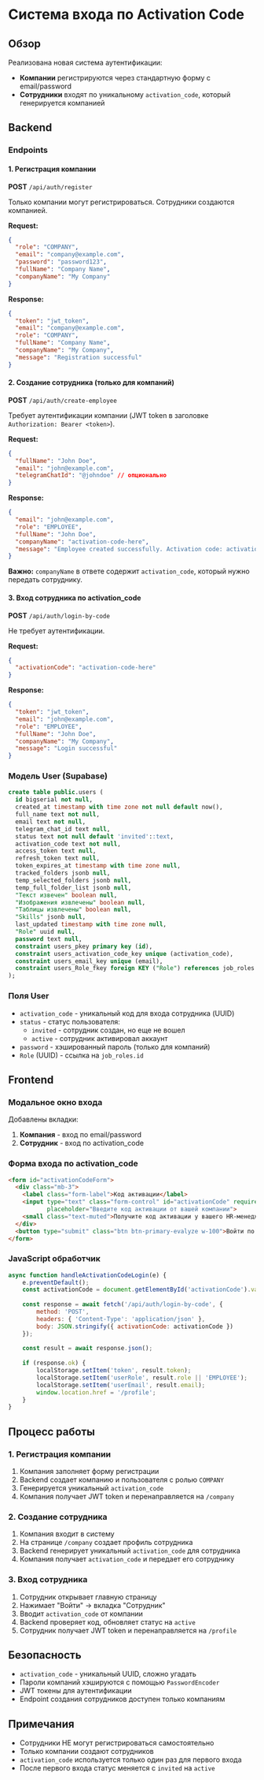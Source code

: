 # Система входа по Activation Code

## Обзор

Реализована новая система аутентификации:
- **Компании** регистрируются через стандартную форму с email/password
- **Сотрудники** входят по уникальному `activation_code`, который генерируется компанией

## Backend

### Endpoints

#### 1. Регистрация компании
**POST** `/api/auth/register`

Только компании могут регистрироваться. Сотрудники создаются компанией.

**Request:**
```json
{
  "role": "COMPANY",
  "email": "company@example.com",
  "password": "password123",
  "fullName": "Company Name",
  "companyName": "My Company"
}
```

**Response:**
```json
{
  "token": "jwt_token",
  "email": "company@example.com",
  "role": "COMPANY",
  "fullName": "Company Name",
  "companyName": "My Company",
  "message": "Registration successful"
}
```

#### 2. Создание сотрудника (только для компаний)
**POST** `/api/auth/create-employee`

Требует аутентификации компании (JWT token в заголовке `Authorization: Bearer <token>`).

**Request:**
```json
{
  "fullName": "John Doe",
  "email": "john@example.com",
  "telegramChatId": "@johndoe" // опционально
}
```

**Response:**
```json
{
  "email": "john@example.com",
  "role": "EMPLOYEE",
  "fullName": "John Doe",
  "companyName": "activation-code-here",
  "message": "Employee created successfully. Activation code: activation-code-here"
}
```

**Важно:** `companyName` в ответе содержит `activation_code`, который нужно передать сотруднику.

#### 3. Вход сотрудника по activation_code
**POST** `/api/auth/login-by-code`

Не требует аутентификации.

**Request:**
```json
{
  "activationCode": "activation-code-here"
}
```

**Response:**
```json
{
  "token": "jwt_token",
  "email": "john@example.com",
  "role": "EMPLOYEE",
  "fullName": "John Doe",
  "companyName": "My Company",
  "message": "Login successful"
}
```

### Модель User (Supabase)

```sql
create table public.users (
  id bigserial not null,
  created_at timestamp with time zone not null default now(),
  full_name text not null,
  email text not null,
  telegram_chat_id text null,
  status text not null default 'invited'::text,
  activation_code text not null,
  access_token text null,
  refresh_token text null,
  token_expires_at timestamp with time zone null,
  tracked_folders jsonb null,
  temp_selected_folders jsonb null,
  temp_full_folder_list jsonb null,
  "Текст извечен" boolean null,
  "Изображения извлечены" boolean null,
  "Таблицы извлечены" boolean null,
  "Skills" jsonb null,
  last_updated timestamp with time zone null,
  "Role" uuid null,
  password text null,
  constraint users_pkey primary key (id),
  constraint users_activation_code_key unique (activation_code),
  constraint users_email_key unique (email),
  constraint users_Role_fkey foreign KEY ("Role") references job_roles (id)
);
```

### Поля User

- `activation_code` - уникальный код для входа сотрудника (UUID)
- `status` - статус пользователя:
  - `invited` - сотрудник создан, но еще не вошел
  - `active` - сотрудник активировал аккаунт
- `password` - хэшированный пароль (только для компаний)
- `Role` (UUID) - ссылка на `job_roles.id`

## Frontend

### Модальное окно входа

Добавлены вкладки:
1. **Компания** - вход по email/password
2. **Сотрудник** - вход по activation_code

### Форма входа по activation_code

```html
<form id="activationCodeForm">
  <div class="mb-3">
    <label class="form-label">Код активации</label>
    <input type="text" class="form-control" id="activationCode" required 
           placeholder="Введите код активации от вашей компании">
    <small class="text-muted">Получите код активации у вашего HR-менеджера</small>
  </div>
  <button type="submit" class="btn btn-primary-evalyze w-100">Войти по коду</button>
</form>
```

### JavaScript обработчик

```javascript
async function handleActivationCodeLogin(e) {
    e.preventDefault();
    const activationCode = document.getElementById('activationCode').value;
    
    const response = await fetch('/api/auth/login-by-code', {
        method: 'POST',
        headers: { 'Content-Type': 'application/json' },
        body: JSON.stringify({ activationCode: activationCode })
    });
    
    const result = await response.json();
    
    if (response.ok) {
        localStorage.setItem('token', result.token);
        localStorage.setItem('userRole', result.role || 'EMPLOYEE');
        localStorage.setItem('userEmail', result.email);
        window.location.href = '/profile';
    }
}
```

## Процесс работы

### 1. Регистрация компании
1. Компания заполняет форму регистрации
2. Backend создает компанию и пользователя с ролью `COMPANY`
3. Генерируется уникальный `activation_code`
4. Компания получает JWT token и перенаправляется на `/company`

### 2. Создание сотрудника
1. Компания входит в систему
2. На странице `/company` создает профиль сотрудника
3. Backend генерирует уникальный `activation_code` для сотрудника
4. Компания получает `activation_code` и передает его сотруднику

### 3. Вход сотрудника
1. Сотрудник открывает главную страницу
2. Нажимает "Войти" → вкладка "Сотрудник"
3. Вводит `activation_code` от компании
4. Backend проверяет код, обновляет статус на `active`
5. Сотрудник получает JWT token и перенаправляется на `/profile`

## Безопасность

- `activation_code` - уникальный UUID, сложно угадать
- Пароли компаний хэшируются с помощью `PasswordEncoder`
- JWT токены для аутентификации
- Endpoint создания сотрудников доступен только компаниям

## Примечания

- Сотрудники НЕ могут регистрироваться самостоятельно
- Только компании создают сотрудников
- `activation_code` используется только один раз для первого входа
- После первого входа статус меняется с `invited` на `active`

